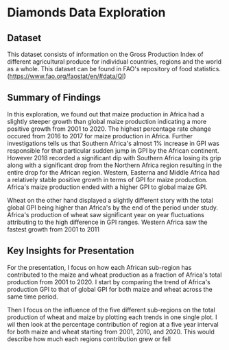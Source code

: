 # Diamonds Data Exploration

## Dataset
This dataset  consists of information on the Gross Production Index of different
agricultural produce for individual countries, regions and the world as a whole.
This dataset can be found in FAO's repository of food statistics.
(https://www.fao.org/faostat/en/#data/QI)


## Summary of Findings

In this exploration, we found out that maize production in Africa had a slightly
steeper growth than global maize production indicating a more positive growth from
2001 to 2020. The highest percentage rate change occured from 2016 to 2017 for maize
production in Africa. Further investigations tells us that Southern Africa's almost
1% increase in GPI was responsible for that particular sudden jump in GPI by the
African continent. However 2018 recorded a significant dip with Southern Africa 
losing its grip along with a significant drop from the Northern Africa region resulting
in the entire drop for the African region. Western, Easterna and Middle Africa had a 
relatively stable positive growth in terms of GPI for maize production. Africa's maize
production ended with a higher GPI to global maize GPI.

Wheat on the other hand displayed a slightly different story with the total global GPI 
being higher than Africa's by the end of the period under study. Africa's production of
wheat saw significant year on year fluctuations attributing to the high difference in GPI
ranges. Western Africa saw the fastest growth from 2001 to 2011


## Key Insights for Presentation

For the presentation, I focus on how each African sub-region has contributed to the 
maize and wheat production as a fraction of Africa's total production from 2001 to 2020.
I start by comparing the trend of Africa's production GPI to that of global GPI for both
maize and wheat across the same time period.

Then I focus on the influence of the five different sub-regions on the total production 
of wheat and maize by plotting each trends in one single plot. I wil then look at the 
percentage contribution of region at a five year interval for both maize and wheat
starting from 2001, 2010, and 2020. This would describe how much each regions contribution
grew or fell 

